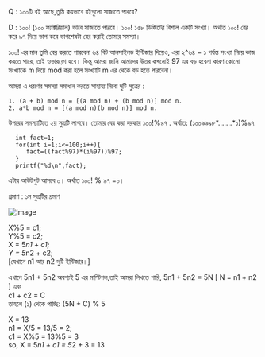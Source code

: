 Q : ১০০টি বই আছে,তুমি কয়ভাবে বইগুলো সাজাতে পারবে?

D : ১০০! (১০০ ফ্যাক্টরিয়াল) ভাবে সাজাতে পারবে। ১০০! ১৫৮ ডিজিটের বিশাল একটি সংখ্যা। অর্থাত ১০০! বের করে ৯৭ দিয়ে ভাগ করে ভাগশেষটা বের করাই তোমার সমস্যা।

১০০! এর মান তুমি বের করতে পারবেনা ৬৪ বিট আনসাইনড ইন্টিজার দিয়েও, এরা ২^৬৪ − ১ পর্যন্ত সংখ্যা নিয়ে কাজ করতে পারে, তাই ওভারফ্লো হবে। কিন্তু আমরা জানি আমাদের উত্তর কখনোই 97
এর বড় হবেনা কারণ কোনো সংখ্যাকে m দিয়ে mod করা হলে সংখ্যাটি m এর থেকে বড় হতে পারবেনা।

আমরা এ ধরণের সমস্যা সমাধান করতে সাহায্য নিবো দুটি সুত্রের :
```
1. (a + b) mod n = [(a mod n) + (b mod n)] mod n.
2. a*b mod n = [(a mod n)(b mod n)] mod n.
```
উপরের সমস্যাটিতে ২য় সুত্রটি লাগবে। তোমার বের করা দরকার ১০০!%৯৭ . অর্থাত: (১০০*৯৯*৯৮*.......*১)%৯৭
```
  int fact=1;
  for(int i=1;i<=100;i++){
     fact=((fact%97)*(i%97))%97;	
  }
  printf("%d\n",fact);
```
এটার আউটপুট আসবে ০। অর্থাত ১০০! % ৯৭ =০।

প্রমাণ : ১ম সুত্রটির প্রমাণ

![image](https://user-images.githubusercontent.com/59710234/154524181-8b8d7ce8-06d7-44a6-9eeb-06c1a36aa600.png)

X%5 = c1; </br>
Y%5 = c2; </br>
X = 5*n1 + c1; </br>
Y = 5*n2 + c2; </br>
[যেখানে n1 আর n2 দুটি ইন্টিজার।]

এখানে 5n1 + 5n2 অবশ্যই 5 এর মাল্টিপল,তাই আমরা লিখতে পারি,
5n1 + 5n2 = 5N [ N = n1 + n2 ] এবং </br>
c1 + c2 = C </br>
তাহলে (১) থেকে পাচ্ছি: (5N + C) % 5 </br>

X = 13 </br>
n1 = X/5 = 13/5 = 2; </br>
c1 = X%5 = 13%5 = 3 </br>
so, X = 5*n1 + c1 = 5*2 + 3 = 13 </br>
